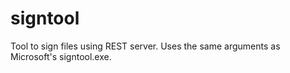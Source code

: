 # signtool
Tool to sign files using REST server. Uses the same arguments as Microsoft's signtool.exe.
